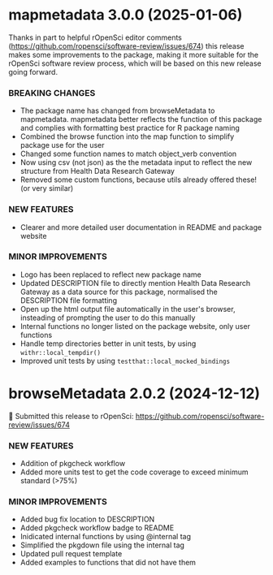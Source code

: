 mapmetadata 3.0.0 (2025-01-06)
=========================

Thanks in part to helpful rOpenSci editor comments (https://github.com/ropensci/software-review/issues/674) this release makes some improvements to the package, making it more suitable for the rOpenSci software review process, which will be based on this new release going forward.

### BREAKING CHANGES

* The package name has changed from browseMetadata to mapmetadata. mapmetadata better reflects the function of this package and complies with formatting best practice for R package naming
* Combined the browse function into the map function to simplify package use for the user
* Changed some function names to match object_verb convention
* Now using csv (not json) as the the metadata input to reflect the new structure from Health Data Research Gateway
* Removed some custom functions, because utils already offered these! (or very similar)

### NEW FEATURES

* Clearer and more detailed user documentation in README and package website 

### MINOR IMPROVEMENTS

* Logo has been replaced to reflect new package name
* Updated DESCRIPTION file to directly mention Health Data Research Gateway as a data source for this package, normalised the DESCRIPTION file formatting
* Open up the html output file automatically in the user's browser, insteading of prompting the user to do this manually
* Internal functions no longer listed on the package website, only user functions
* Handle temp directories better in unit tests, by using `withr::local_tempdir()`
* Improved unit tests by using `testthat::local_mocked_bindings`   


browseMetadata 2.0.2 (2024-12-12)
=========================

🥳 Submitted this release to rOpenSci: https://github.com/ropensci/software-review/issues/674

### NEW FEATURES

* Addition of pkgcheck workflow
* Added more units test to get the code coverage to exceed minimum standard (>75%)

### MINOR IMPROVEMENTS

* Added bug fix location to DESCRIPTION
* Added pkgcheck workflow badge to README
* Inidicated internal functions by using @internal tag
* Simplified the pkgdown file using the internal tag
* Updated pull request template
* Added examples to functions that did not have them 
  


